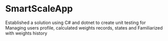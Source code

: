 # SmartScaleApp
Established a solution using C# and dotnet to create unit testing for Managing users profile, calculated weights
records, states and Familiarized with weights history 
